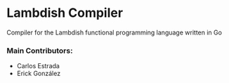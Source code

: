 # Lambdish Compiler
Compiler for the Lambdish functional programming language written in Go

### Main Contributors:
* Carlos Estrada
* Erick González
